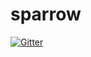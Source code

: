 # sparrow

[![Gitter](https://badges.gitter.im/Join%20Chat.svg)](https://gitter.im/ypg-data/sparrow?utm_source=badge&utm_medium=badge&utm_campaign=pr-badge&utm_content=badge)